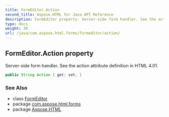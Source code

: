 ```yaml
---
title: FormEditor.Action
second_title: Aspose.HTML for Java API Reference
description: FormEditor property. Server-side form handler. See the action attribute definition in HTML 4.01
type: docs
weight: 30
url: /java/com.aspose.html.forms/formeditor/action/
---
```

## FormEditor.Action property

Server-side form handler. See the action attribute definition in HTML 4.01.

```java
public String Action { get; set; }
```

### See Also

* class [FormEditor](../)
* package [com.aspose.html.forms](../../formeditor/)
* package [Aspose.HTML](../../../)
